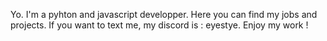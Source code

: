 Yo. I'm a pyhton and javascript developper. Here you can find my jobs and projects. 
If you want to text me, my discord is : eyestye.
Enjoy my work !

<!---
RealEyeStye/RealEyeStye is a ✨ special ✨ repository because its `README.md` (this file) appears on your GitHub profile.
You can click the Preview link to take a look at your changes.
--->
